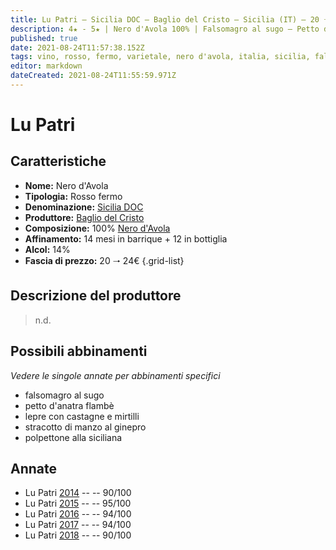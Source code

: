 ```yaml
---
title: Lu Patri – Sicilia DOC – Baglio del Cristo – Sicilia (IT) – 20 🠒 24€ 
description: 4★ - 5★ | Nero d'Avola 100% | Falsomagro al sugo – Petto d'anatra flambè – Lepre con castagne e mirtilli – Stracotto di manzo al ginepro – Polpettone alla siciliana
published: true
date: 2021-08-24T11:57:38.152Z
tags: vino, rosso, fermo, varietale, nero d'avola, italia, sicilia, falsomagro al sugo, petto d'anatra flambè, lepre con castagne e mirtilli, stracotto di manzo al ginepro, polpettone alla siciliana, 20 🠒 24€, 5 stelle
editor: markdown
dateCreated: 2021-08-24T11:55:59.971Z
---
```


# Lu Patri

## Caratteristiche
- **Nome:** Nero d'Avola
- **Tipologia:** Rosso fermo
- **Denominazione:** [Sicilia DOC](/denominazioni/Italia/Sicilia/DOC/Sicilia)
- **Produttore:** [Baglio del Cristo](/produttori/Italia/Sicilia/Baglio-del-Cristo) 
- **Composizione:** 100% [Nero d'Avola](/vitigni/Italia/bacca-nera/nero-d-avola)
- **Affinamento:** 14 mesi in barrique + 12 in bottiglia
- **Alcol:** 14%
- **Fascia di prezzo:** 20 🠒 24€
{.grid-list}

## Descrizione del produttore

> n.d.

## Possibili abbinamenti
*Vedere le singole annate per abbinamenti specifici*

- falsomagro al sugo
- petto d'anatra flambè
- lepre con castagne e mirtilli
- stracotto di manzo al ginepro
- polpettone alla siciliana

## Annate
- Lu Patri [2014](vini/Italia/Sicilia/Baglio-del-Cristo/Lu-Patri/2014) -- <span class="star-4"></span> -- 90/100
- Lu Patri [2015](vini/Italia/Sicilia/Baglio-del-Cristo/Lu-Patri/2015) -- <span class="star-5"></span> -- 95/100
- Lu Patri [2016](vini/Italia/Sicilia/Baglio-del-Cristo/Lu-Patri/2016) -- <span class="star-5"></span> -- 94/100
- Lu Patri [2017](vini/Italia/Sicilia/Baglio-del-Cristo/Lu-Patri/2017) -- <span class="star-5"></span> -- 94/100
- Lu Patri [2018](vini/Italia/Sicilia/Baglio-del-Cristo/Lu-Patri/2018) -- <span class="star-4"></span> -- 90/100
